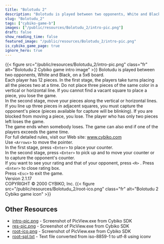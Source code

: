 ```yaml
---
title: "Bolotudu 2"
description: "Bolotudu is played between two opponents, White and Black, on a 5x6 board. Each player has 12 pieces. In the first stage, the players take turns placing all the pieces two at a time. Do not place three pieces of the same color in a vertical or horizontal line. If you cannot find..."
slug: "Bolotudu_2"
tags: ["cybiko-game-b"]
images: ["/public/resources/Bolotudu_2/intro-pic.png"]
draft: false
show_reading_time: false
featured_image: "/public/resources/Bolotudu_2/intro-pic.png"
is_cybiko_game_page: true
ignore_hero: true
---
```

{{< figure src="/public/resources/Bolotudu_2/intro-pic.png" class="fr" alt="Bolotudu 2 Cybiko game intro image" >}}
Bolotudu is played between two opponents, White and Black, on a 5x6 board. \
Each player has 12 pieces. In the first stage, the players take turns placing all the pieces two at a time. Do not place three pieces of the same color in a vertical or horizontal line. If you cannot find a vacant square to place a piece, you lose the game. \
In the second stage, move your pieces along the vertical or horizontal lines. If you line up three pieces in adjacent squares, you must capture the opponent's piece (pieces available for capture will be blinking). If you are blocked from moving a piece, you lose. The player who has only two pieces left loses the game. \
The game ends when somebody loses. The game can also end if one of the players exceeds the game time. \
For full detailed rules, visit our Web site: www.cybiko.com \
Use `<Arrows>`  to move the pointer. \
In the first stage, press `<Enter>`  to place your counter. \
In the second stage, press `<Enter>`  to pick up and to move your counter or to capture the opponent's counter. \
If you want to see your rating and that of your opponent, press `<R>` . Press `<Enter>`  to close rating box. \
Press `<Esc>`  to exit the game. \
Version 2.1.17 \
COPYRIGHT © 2000 CYBIKO, Inc. {{< figure src="/public/resources/Bolotudu_2/root-ico.png" class="fr" alt="Bolotudu 2 Cybiko game icon" >}}

## Other Resources
* [intro-pic.png](/public/resources/Bolotudu_2/intro-pic.png) - Screenshot of PicView.exe from Cybiko SDK
* [res-pic.png](/public/resources/Bolotudu_2/res-pic.png) - Screenshot of PicView.exe from Cybiko SDK
* [root-ico.png](/public/resources/Bolotudu_2/root-ico.png) - Screenshot of PicView.exe from Cybiko SDK
* [root-spl.txt](/public/resources/Bolotudu_2/root-spl.txt) - Text file converted from iso-8859-1 to utf-8 using iconv
